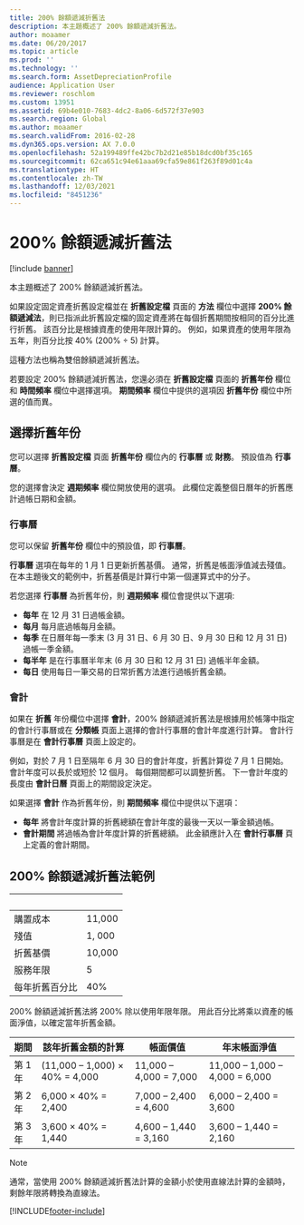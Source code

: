 ```yaml
---
title: 200% 餘額遞減折舊法
description: 本主題概述了 200% 餘額遞減折舊法。
author: moaamer
ms.date: 06/20/2017
ms.topic: article
ms.prod: ''
ms.technology: ''
ms.search.form: AssetDepreciationProfile
audience: Application User
ms.reviewer: roschlom
ms.custom: 13951
ms.assetid: 69b4e010-7683-4dc2-8a06-6d572f37e903
ms.search.region: Global
ms.author: moaamer
ms.search.validFrom: 2016-02-28
ms.dyn365.ops.version: AX 7.0.0
ms.openlocfilehash: 52a199489ffe42bc7b2d21e85b18dcd0bf35c165
ms.sourcegitcommit: 62ca651c94e61aaa69cfa59e861f263f89d01c4a
ms.translationtype: HT
ms.contentlocale: zh-TW
ms.lasthandoff: 12/03/2021
ms.locfileid: "8451236"
---
```

# <a name="200-percent-reducing-balance-depreciation"></a>200% 餘額遞減折舊法

[!include [banner](../includes/banner.md)]

本主題概述了 200% 餘額遞減折舊法。

如果設定固定資產折舊設定檔並在 **折舊設定檔** 頁面的 **方法** 欄位中選擇 **200% 餘額遞減法**，則已指派此折舊設定檔的固定資產將在每個折舊期間按相同的百分比進行折舊。 該百分比是根據資產的使用年限計算的。 例如，如果資產的使用年限為五年，則百分比按 40% (200% ÷ 5) 計算。 

這種方法也稱為雙倍餘額遞減折舊法。

若要設定 200% 餘額遞減折舊法，您還必須在 **折舊設定檔** 頁面的 **折舊年份** 欄位和 **時間頻率** 欄位中選擇選項。 **期間頻率** 欄位中提供的選項因 **折舊年份** 欄位中所選的值而異。

## <a name="select-a-depreciation-year"></a>選擇折舊年份
您可以選擇 **折舊設定檔** 頁面 **折舊年份** 欄位內的 **行事曆** 或 **財務**。 預設值為 **行事曆**。 

您的選擇會決定 **週期頻率** 欄位開放使用的選項。 此欄位定義整個日曆年的折舊應計過帳日期和金額。

### <a name="calendar"></a>行事曆

您可以保留 **折舊年份** 欄位中的預設值，即 **行事曆**。 

**行事曆** 選項在每年的 1 月 1 日更新折舊基價。 通常，折舊是帳面淨值減去殘值。 在本主題後文的範例中，折舊基價是計算行中第一個運算式中的分子。 

若您選擇 **行事曆** 為折舊年份，則 **週期頻率** 欄位會提供以下選項: 

-   **每年** 在 12 月 31 日過帳金額。
-   **每月** 每月底過帳每月金額。
-   **每季** 在日曆年每一季末 (3 月 31 日、6 月 30 日、9 月 30 日和 12 月 31 日) 過帳一季金額。
-   **每半年** 是在行事曆半年末 (6 月 30 日和 12 月 31 日) 過帳半年金額。
-   **每日** 使用每日一筆交易的日常折舊方法進行過帳折舊金額。

### <a name="fiscal"></a>會計

如果在 **折舊** 年份欄位中選擇 **會計**，200% 餘額遞減折舊法是根據用於帳簿中指定的會計行事曆或在 **分類帳** 頁面上選擇的會計行事曆的會計年度進行計算。 會計行事曆是在 **會計行事曆** 頁面上設定的。 

例如，對於 7 月 1 日至隔年 6 月 30 日的會計年度，折舊計算從 7 月 1 日開始。 會計年度可以長於或短於 12 個月。 每個期間都可以調整折舊。 下一會計年度的長度由 **會計日曆** 頁面上的期間設定決定。 

如果選擇 **會計** 作為折舊年份，則 **期間頻率** 欄位中提供以下選項：

-   **每年** 將會計年度計算的折舊總額在會計年度的最後一天以一筆金額過帳。
-   **會計期間** 將過帳為會計年度計算的折舊總額。 此金額應計入在 **會計行事曆** 頁上定義的會計期間。

## <a name="example-of-200-reducing-balance-depreciation"></a>200% 餘額遞減折舊法範例

| &nbsp;                         | &nbsp; |
|--------------------------------|--------|
| 購置成本               | 11,000 |
| 殘值                  | 1, 000 |
| 折舊基價              | 10,000 |
| 服務年限             | 5      |
| 每年折舊百分比 | 40%    |

200% 餘額遞減折舊法將 200% 除以使用年限年限。 用此百分比將乘以資產的帳面淨值，以確定當年折舊金額。

| 期間 | 該年折舊金額的計算 | 帳面價值             | 年末帳面淨值 |
|--------|-----------------------------------------------|------------------------|---------------------------------------|
| 第 1 年 | (11,000 – 1,000) × 40% = 4,000                | 11,000 – 4,000 = 7,000 | 11,000 – 1,000 – 4,000 = 6,000        |
| 第 2 年 | 6,000 × 40% = 2,400                           | 7,000 – 2,400 = 4,600  | 6,000 – 2,400 = 3,600                 |
| 第 3 年 | 3,600 × 40% = 1,440                           | 4,600 – 1,440 = 3,160  | 3,600 – 1,440 = 2,160                 |

> [!NOTE] 
> 通常，當使用 200% 餘額遞減折舊法計算的金額小於使用直線法計算的金額時，剩餘年限將轉換為直線法。





[!INCLUDE[footer-include](../../includes/footer-banner.md)]
